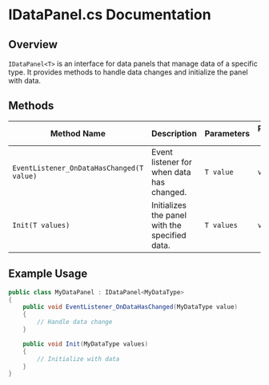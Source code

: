 
# IDataPanel.cs Documentation

## Overview
`IDataPanel<T>` is an interface for data panels that manage data of a specific type. It provides methods to handle data changes and initialize the panel with data.

## Methods

| Method Name | Description | Parameters | Return Type |
|-------------|-------------|------------|-------------|
| `EventListener_OnDataHasChanged(T value)` | Event listener for when data has changed. | `T value` | `void` |
| `Init(T values)` | Initializes the panel with the specified data. | `T values` | `void` |

## Example Usage

```csharp
public class MyDataPanel : IDataPanel<MyDataType>
{
    public void EventListener_OnDataHasChanged(MyDataType value)
    {
        // Handle data change
    }

    public void Init(MyDataType values)
    {
        // Initialize with data
    }
}
```
